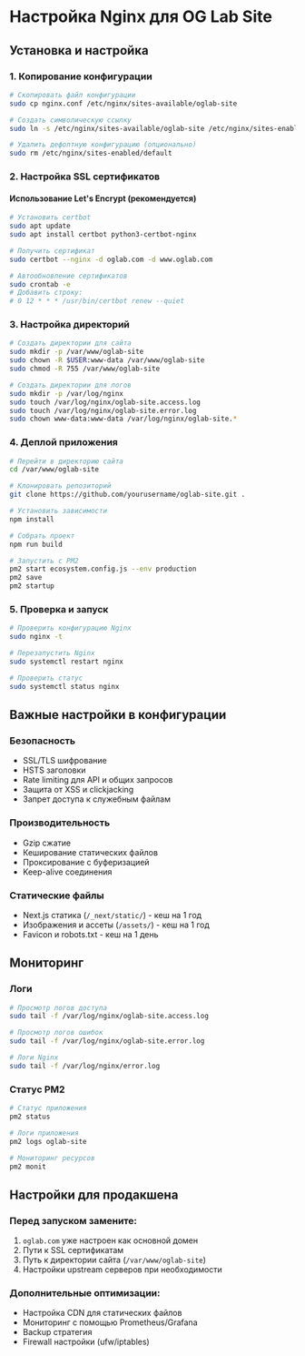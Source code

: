 # Настройка Nginx для OG Lab Site

## Установка и настройка

### 1. Копирование конфигурации
```bash
# Скопировать файл конфигурации
sudo cp nginx.conf /etc/nginx/sites-available/oglab-site

# Создать символическую ссылку
sudo ln -s /etc/nginx/sites-available/oglab-site /etc/nginx/sites-enabled/

# Удалить дефолтную конфигурацию (опционально)
sudo rm /etc/nginx/sites-enabled/default
```

### 2. Настройка SSL сертификатов

#### Использование Let's Encrypt (рекомендуется)
```bash
# Установить certbot
sudo apt update
sudo apt install certbot python3-certbot-nginx

# Получить сертификат
sudo certbot --nginx -d oglab.com -d www.oglab.com

# Автообновление сертификатов
sudo crontab -e
# Добавить строку:
# 0 12 * * * /usr/bin/certbot renew --quiet
```

### 3. Настройка директорий

```bash
# Создать директории для сайта
sudo mkdir -p /var/www/oglab-site
sudo chown -R $USER:www-data /var/www/oglab-site
sudo chmod -R 755 /var/www/oglab-site

# Создать директории для логов
sudo mkdir -p /var/log/nginx
sudo touch /var/log/nginx/oglab-site.access.log
sudo touch /var/log/nginx/oglab-site.error.log
sudo chown www-data:www-data /var/log/nginx/oglab-site.*
```

### 4. Деплой приложения

```bash
# Перейти в директорию сайта
cd /var/www/oglab-site

# Клонировать репозиторий
git clone https://github.com/yourusername/oglab-site.git .

# Установить зависимости
npm install

# Собрать проект
npm run build

# Запустить с PM2
pm2 start ecosystem.config.js --env production
pm2 save
pm2 startup
```

### 5. Проверка и запуск

```bash
# Проверить конфигурацию Nginx
sudo nginx -t

# Перезапустить Nginx
sudo systemctl restart nginx

# Проверить статус
sudo systemctl status nginx
```

## Важные настройки в конфигурации

### Безопасность
- SSL/TLS шифрование
- HSTS заголовки
- Rate limiting для API и общих запросов
- Защита от XSS и clickjacking
- Запрет доступа к служебным файлам

### Производительность
- Gzip сжатие
- Кеширование статических файлов
- Проксирование с буферизацией
- Keep-alive соединения

### Статические файлы
- Next.js статика (`/_next/static/`) - кеш на 1 год
- Изображения и ассеты (`/assets/`) - кеш на 1 год
- Favicon и robots.txt - кеш на 1 день

## Мониторинг

### Логи
```bash
# Просмотр логов доступа
sudo tail -f /var/log/nginx/oglab-site.access.log

# Просмотр логов ошибок
sudo tail -f /var/log/nginx/oglab-site.error.log

# Логи Nginx
sudo tail -f /var/log/nginx/error.log
```

### Статус PM2
```bash
# Статус приложения
pm2 status

# Логи приложения
pm2 logs oglab-site

# Мониторинг ресурсов
pm2 monit
```

## Настройки для продакшена

### Перед запуском замените:
1. `oglab.com` уже настроен как основной домен
2. Пути к SSL сертификатам
3. Путь к директории сайта (`/var/www/oglab-site`)
4. Настройки upstream серверов при необходимости

### Дополнительные оптимизации:
- Настройка CDN для статических файлов
- Мониторинг с помощью Prometheus/Grafana
- Backup стратегия
- Firewall настройки (ufw/iptables)
